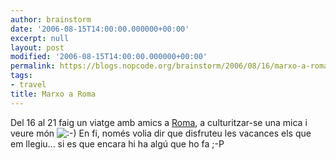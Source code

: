 ```yaml
---
author: brainstorm
date: '2006-08-15T14:00:00.000000+00:00'
excerpt: null
layout: post
modified: '2006-08-15T14:00:00.000000+00:00'
permalink: https://blogs.nopcode.org/brainstorm/2006/08/16/marxo-a-roma/
tags:
- travel
title: Marxo a Roma
---
```


Del 16 al 21 faig un viatge amb amics a [Roma][1], a culturitzar-se una mica i veure món <img src="http://blogs.nopcode.org/brainstorm/wp-includes/images/smilies/icon_smile.gif" alt=":-)" class="wp-smiley" /> En fi, només volia dir que disfruteu les vacances els que em llegiu... si es que encara hi ha algú que ho fa ;-P

 [1]: http://wikitravel.org/en/Rome